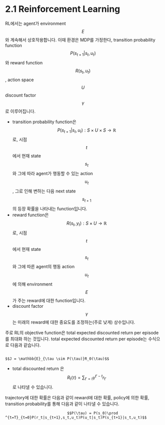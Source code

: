 # 2.1 Reinforcement Learning

RL에서는 agent가 environment $$ E $$와 계속해서 상호작용합니다. 이때 환경은 MDP를 가정한다, transition probability function$$ P(s_{t+1}|s_t,u_t)$$ 와 reward function $$ R(s_t,u_t) $$, action space $$U$$ discount factor $$ \gamma $$로 이루어집니다. 

* transition probability function은 $$ P(s_{t+1}|s_t,u_t) : S \times U \times S \rightarrow\mathbb{R}$$ 로, 시점 $$ t $$에서 현재 state $$s_t$$와 그에 따라 agent가 행동할 수 있는 action $$u_t$$, 그로 인해 변하는 다음 next state $$ s_{t+1}$$ 의 등장 확률을 나타내는 function입니다.
* reward function은 $$R(s_t,y_t):S\times U \rightarrow \mathbb{R}$$로, 시점 $$t$$에서 현재 state $$s_t$$와 그에 따른 agent의 행동 action $$u_t$$에 의해 environment $$E$$가 주는 reward에 대한 function입니다.
* discount factor $$ \gamma $$는  미래의 reward에 대한 중요도를 조정하는\(주로 낮게\) 상수입니다.

주로 RL의 objective function은 total expected discounted return per episode를 최대화 하는 것입니다. total expected discounted return per episode는 수식으로 다음과 같습니다.

                                                                          $$J = \mathbb{E}_{\tau \sim P(\tau)}R_0(\tau)$$

* total discounted return 은$$ R_t(\tau) = \sum_{t'=t}\gamma^{t'-t}r_{t'}$$로 나타낼 수 있습니다.

trajectory에 대한 확률은 다음과 같이 reward에 대한 확률, policy에 의한 확률, transition probability를 통해 다음과 같이 나타낼 수 있습니다. 

                                $$P(\tau) = P(s_0)\prod ^{t=T}_{t=0}P(r_t|s_{t+1},s_t,u_t)P(u_t|s_t)P(s_{t+1}|s_t,u_t)$$ 



